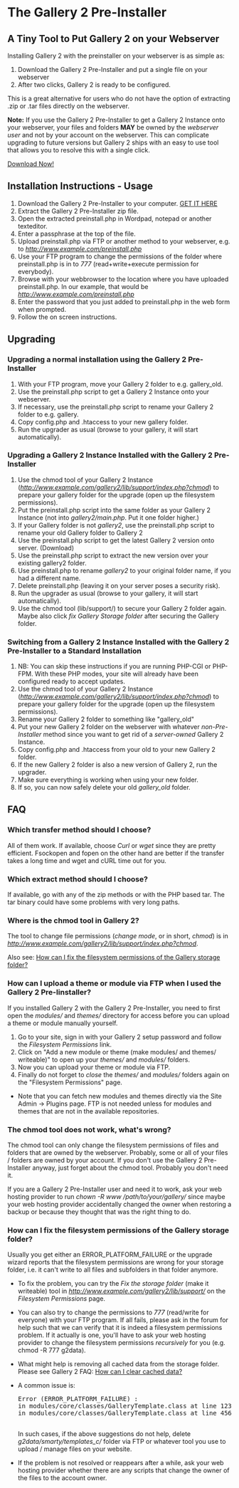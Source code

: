# The Gallery 2 Pre-Installer

## A Tiny Tool to Put Gallery 2 on your Webserver

Installing Gallery 2 with the preinstaller on your webserver is as simple as:

1.  Download the Gallery 2 Pre-Installer and put a single file on your webserver
2.  After two clicks, Gallery 2 is ready to be configured.

This is a great alternative for users who do not have the option of extracting .zip or .tar files directly on the webserver.

**Note:** If you use the Gallery 2 Pre-Installer to get a Gallery 2 Instance onto your webserver, your files and folders **MAY** be owned by the _webserver user_ and not by your account on the webserver. This can complicate upgrading to future versions but Gallery 2 ships with an easy to use tool that allows you to resolve this with a single click.

[Download Now!](https://github.com/dakanji/G2Project-preinstaller/releases)

## Installation Instructions - Usage

1.  Download the Gallery 2 Pre-Installer to your computer. [GET IT HERE](https://github.com/dakanji/G2Project-preinstaller)
2.  Extract the Gallery 2 Pre-Installer zip file.
3.  Open the extracted preinstall.php in Wordpad, notepad or another texteditor.
4.  Enter a passphrase at the top of the file.
5.  Upload preinstall.php via FTP or another method to your webserver, e.g. to _http://www.example.com/preinstall.php_
6.  Use your FTP program to change the permissions of the folder where preinstall.php is in to _777_ (read+write+execute permission for everybody).
7.  Browse with your webbrowser to the location where you have uploaded preinstall.php. In our example, that would be _http://www.example.com/preinstall.php_
8.  Enter the password that you just added to preinstall.php in the web form when prompted.
9.  Follow the on screen instructions.

## Upgrading

### Upgrading a normal installation using the Gallery 2 Pre-Installer

1.  With your FTP program, move your Gallery 2 folder to e.g. gallery_old.
2.  Use the preinstall.php script to get a Gallery 2 Instance onto your webserver.
3.  If necessary, use the preinstall.php script to rename your Gallery 2 folder to e.g. gallery.
4.  Copy config.php and .htaccess to your new gallery folder.
5.  Run the upgrader as usual (browse to your gallery, it will start automatically).

### Upgrading a Gallery 2 Instance Installed with the Gallery 2 Pre-Installer

1.  Use the chmod tool of your Gallery 2 Instance (_http://www.example.com/gallery2/lib/support/index.php?chmod_) to prepare your gallery folder for the upgrade (open up the filesystem permissions).
2.  Put the preinstall.php script into the same folder as your Gallery 2 Instance (not into _gallery2/main.php_. Put it one folder higher.)
3.  If your Gallery folder is not _gallery2_, use the preinstall.php script to rename your old Gallery folder to Gallery 2
4.  Use the preinstall.php script to get the latest Gallery 2 version onto server. (Download)
5.  Use the preinstall.php script to extract the new version over your existing gallery2 folder.
6.  Use preinstall.php to rename _gallery2_ to your original folder name, if you had a different name.
7.  Delete preinstall.php (leaving it on your server poses a security risk).
8.  Run the upgrader as usual (browse to your gallery, it will start automatically).
9.  Use the chmod tool (lib/support/) to secure your Gallery 2 folder again. Maybe also click _fix Gallery Storage folder_ after securing the Gallery folder.

### Switching from a Gallery 2 Instance Installed with the Gallery 2 Pre-Installer to a Standard Installation

1.  NB: You can skip these instructions if you are running PHP-CGI or PHP-FPM. With these PHP modes, your site will already have been configured ready to accept updates.
2.  Use the chmod tool of your Gallery 2 Instance (_http://www.example.com/gallery2/lib/support/index.php?chmod_) to prepare your gallery folder for the upgrade (open up the filesystem permissions).
3.  Rename your Gallery 2 folder to something like "gallery_old"
4.  Put your new Gallery 2 folder on the webserver with whatever _non-Pre-Installer_ method since you want to get rid of a _server-owned_ Gallery 2 Instance.
5.  Copy config.php and .htaccess from your old to your new Gallery 2 folder.
6.  If the new Gallery 2 folder is also a new version of Gallery 2, run the upgrader.
7.  Make sure everything is working when using your new folder.
8.  If so, you can now safely delete your old _gallery_old_ folder.

## FAQ

### Which transfer method should I choose?

All of them work. If available, choose _Curl_ or _wget_ since they are pretty efficient. Fsockopen and fopen on the other hand are better if the transfer takes a long time and wget and cURL time out for you.

### Which extract method should I choose?

If available, go with any of the zip methods or with the PHP based tar. The tar binary could have some problems with very long paths.

### Where is the chmod tool in Gallery 2?

The tool to change file permissions (_change mode_, or in short, _chmod_) is in _http://www.example.com/gallery2/lib/support/index.php?chmod_.

Also see: [How can I fix the filesystem permissions of the Gallery storage folder?](#how-can-i-fix-the-filesystem-permissions-of-the-gallery-storage-folder)

### How can I upload a theme or module via FTP when I used the Gallery 2 Pre-Iinstaller?

If you installed Gallery 2 with the Gallery 2 Pre-Installer, you need to first open the _modules/_ and _themes/_ directory for access before you can upload a theme or module manually yourself.

1.  Go to your site, sign in with your Gallery 2 setup password and follow the _Filesystem Permissions_ link.
2.  Click on "Add a new module or theme (make modules/ and themes/ writeable)" to open up your _themes/_ and _modules/_ folders.
3.  Now you can upload your theme or module via FTP.
4.  Finally do not forget to _close_ the _themes/_ and _modules/_ folders again on the "Filesystem Permissions" page.

*   Note that you can fetch new modules and themes directly via the Site Admin -> Plugins page. FTP is not needed unless for modules and themes that are not in the available repositories.

### The chmod tool does not work, what's wrong?

The chmod tool can only change the filesystem permissions of files and folders that are owned by the webserver. Probably, some or all of your files / folders are owned by your account. If you don't use the Gallery 2 Pre-Installer anyway, just forget about the chmod tool. Probably you don't need it.

If you are a Gallery 2 Pre-Installer user and need it to work, ask your web hosting provider to run _chown -R www /path/to/your/gallery/_ since maybe your web hosting provider accidentally changed the owner when restoring a backup or because they thought that was the right thing to do.

### How can I fix the filesystem permissions of the Gallery storage folder?

Usually you get either an ERROR_PLATFORM_FAILURE or the upgrade wizard reports that the filesystem permissions are wrong for your storage folder, i.e. it can't write to all files and subfolders in that folder anymore.

*   To fix the problem, you can try the _Fix the storage folder_ (make it writeable) tool in _http://www.example.com/gallery2/lib/support/_ on the _Filesystem Permissions_ page.
*   You can also try to change the permissions to _777_ (read/write for everyone) with your FTP program. If all fails, please ask in the forum for help such that we can verify that it is indeed a filesystem permissions problem. If it actually is one, you'll have to ask your web hosting provider to change the filesystem permissions _recursively_ for you (e.g. chmod -R 777 g2data).
*   What might help is removing all cached data from the storage folder. Please see Gallery 2 FAQ: [How can I clear cached data?](http://codex.galleryproject.org/G2:FAQ#How_can_I_clear_cached_data.3F)
*   A common issue is:

    <pre>Error (ERROR_PLATFORM_FAILURE) :
    in modules/core/classes/GalleryTemplate.class at line 123 (gallerycoreapi::error)
    in modules/core/classes/GalleryTemplate.class at line 456 (gallerytemplate::_initcompiledtemplatedir)
    				</pre>

    In such cases, if the above suggestions do not help, delete _g2data/smarty/templates_c/_ folder via FTP or whatever tool you use to upload / manage files on your website.
*   If the problem is not resolved or reappears after a while, ask your web hosting provider whether there are any scripts that change the owner of the files to the account owner.
